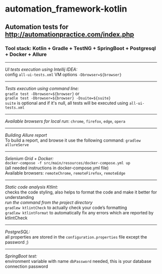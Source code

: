 # automation_framework-kotlin

## Automation tests for http://automationpractice.com/index.php

### Tool stack: Kotlin + Gradle + TestNG + SpringBoot + Postgresql + Docker + Allure

 *********
_UI tests execution using Intellij IDEA:_\
config `all-ui-tests.xml` VM options `-Dbrowser=${browser}`
 *********
_Tests execution using command line:_\
`gradle test -Dbrowser=${browser}` or\
`gradle test -Dbrowser=${browser} -Dsuite=${suite}`\
`suite` is optional and if it's null, all tests will be executed using `all-ui-tests.xml`
**********
_Available browsers for local run_: `chrome`, `firefox`, `edge`, `opera`
**********
_Building Allure report_\
To build a report, and browse it use the following command: `gradlew allureServe`
**********
_Selenium Grid + Docker:_\
`docker-compose -f src/main/resources/docker-compose.yml up`\
(all needed instructions in docker-compose.yml file)\
Available browsers: `remoteChrome`, `remoteFirefox`, `remoteEdge`
 *********
_Static code analysis Ktlint:_\
checks the code styling, also helps to format the code and make it better for understanding\
_run the command from the project directory_\
`gradlew ktlintCheck` to actually check your code’s formatting\
`gradlew ktlintFormat` to automatically fix any errors which are reported by ktlintCheck
**********
_PostgreSQL:_\
all properties are stored in the `configuration.properties` file except the password ;)
**********
_SpringBoot test:_\
environment variable with name `dbPassword` needed, this is your database connection password
